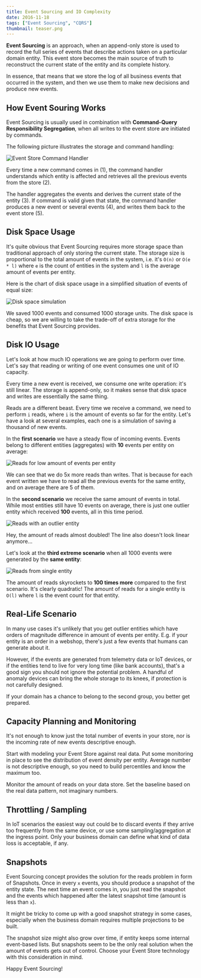 ```yaml
---
title: Event Sourcing and IO Complexity
date: 2016-11-18
tags: ["Event Sourcing", "CQRS"]
thumbnail: teaser.png
---
```


**Event Sourcing** is an approach, when an append-only store is used to record the full series of events that 
describe actions taken on a particular domain entity. This event store becomes the main source of truth 
to reconstruct the current state of the entity and its complete history.

In essence, that means that we store the log of all business events that occurred in the system, and then
we use them to make new decisions and produce new events. 

How Event Souring Works
-----------------------

Event Sourcing is usually used in combination with **Command-Query Responsibility Segregation**, when all writes 
to the event store are initiated by commands. 

The following picture illustrates the storage and command handling:

![Event Store Command Handler](event-store.png)

Every time a new command comes in (1), the command handler understands 
which entity is affected and retrieves all the previous events from the store (2).

The handler aggregates the events and derives the current state of the entity (3). If command is valid given that 
state, the command handler produces a new event or several events (4), and writes them back to the event store (5).

Disk Space Usage
----------------

It's quite obvious that Event Sourcing requires more storage space than traditional approach of only storing 
the current state. The storage size is proportional to the total amount of events in the system, 
i.e. it's `O(n)` or `O(e * l)` where `e` is the count of entities in the system and `l` is the average 
amount of events per entity.

Here is the chart of disk space usage in a simplified situation of events of equal size:

![Disk space simulation](disk-space.png)

We saved 1000 events and consumed 1000 storage units. The disk space is cheap, so we are willing to take 
the trade-off of extra storage for the benefits that Event Sourcing provides.

Disk IO Usage
-------------

Let's look at how much IO operations we are going to perform over time. Let's say that reading or writing of
one event consumes one unit of IO capacity.

Every time a new event is received, we consume one write operation: it's still linear. The storage is append-only, 
so it makes sense that disk space and writes are essentially the same thing.

Reads are a different beast. Every time we receive a command, we need to perform `i` reads, where `i` 
is the amount of events so far for the entity. Let's have a look at several examples, each one is a
simulation of saving a thousand of new events.

In the **first scenario** we have a steady flow of incoming events. Events belong to different entities (aggregates) 
with **10** events per entity on average:

![Reads for low amount of events per entity](reads-low.png)

We can see that we do 5x more reads than writes. That is because for each event written we have to read 
all the previous events for the same entity, and on average there are 5 of them.

In the **second scenario** we receive the same amount of events in total. While most entities still have 
10 events on average, there is just one outlier entity which received **100** events, all in this time period.

![Reads with an outlier entity](reads-outlier.png)

Hey, the amount of reads almost doubled! The line also doesn't look linear anymore...

Let's look at the **third extreme scenario** when all 1000 events were generated by the **same entity**:

![Reads from single entity](reads-single.png)

The amount of reads skyrockets to **100 times more** compared to the first scenario. It's clearly quadratic!
The amount of reads for a single entity is `O(l)` where `l` is the event count for that entity.

Real-Life Scenario
------------------

In many use cases it's unlikely that you get outlier entities which have orders of magnitude difference in amount 
of events per entity. E.g. if your entity is an order in a webshop, there's just a few events that humans can 
generate about it.

However, if the events are generated from telemetry data or IoT devices, or if the entities tend to live for very 
long time (like bank accounts), that's a good sign you should not ignore the potential problem. A handful of anomaly 
devices can bring the whole storage to its knees, if protection is not carefully designed.

If your domain has a chance to belong to the second group, you better get prepared.

Capacity Planning and Monitoring
--------------------------------

It's not enough to know just the total number of events in your store, nor is the incoming rate of new events
descriptive enough. 

Start with modeling your Event Store against real data. Put some monitoring in place to see the distribution of 
event density per entity. Average number is not descriptive enough, so you need to build percentiles and 
know the maximum too.

Monitor the amount of reads on your data store. Set the baseline based on the real data
pattern, not imaginary numbers.

Throttling / Sampling
---------------------

In IoT scenarios the easiest way out could be to discard events if they arrive too frequently from the same device, 
or use some sampling/aggregation at the ingress point. Only your business domain can define what kind of
data loss is acceptable, if any.

Snapshots
---------

Event Sourcing concept provides the solution for the reads problem in form of Snapshots. Once in every `x` events, 
you should produce a snapshot of the entity state. The next time an event comes in, you just read
the snapshot and the events which happened after the latest snapshot time (amount is less than `x`).

It might be tricky to come up with a good snapshot strategy in some cases, especially when the business domain
requires multiple projections to be built. 

The snapshot size might also grow over time, if entity keeps some internal event-based lists. But snapshots 
seem to be the only real solution when the amount of events gets out of control. Choose your Event Store 
technology with this consideration in mind.

Happy Event Sourcing!